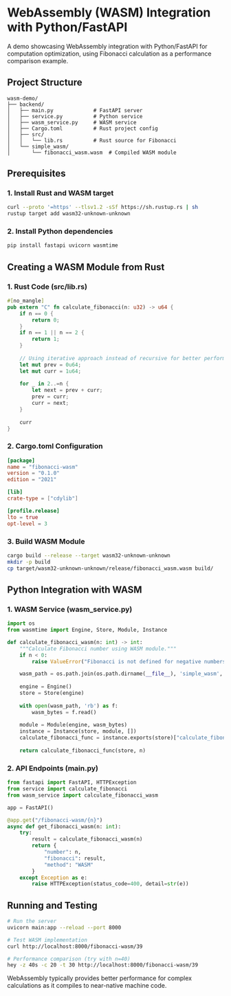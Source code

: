 # WebAssembly (WASM) Integration with Python/FastAPI

A demo showcasing WebAssembly integration with Python/FastAPI for computation optimization, using Fibonacci calculation as a performance comparison example.

## Project Structure

```
wasm-demo/
├── backend/
│   ├── main.py             # FastAPI server
│   ├── service.py          # Python service
│   ├── wasm_service.py     # WASM service
│   ├── Cargo.toml          # Rust project config
│   ├── src/
│   │   └── lib.rs          # Rust source for Fibonacci
│   └── simple_wasm/
│       └── fibonacci_wasm.wasm  # Compiled WASM module
```

## Prerequisites

### 1. Install Rust and WASM target

```bash
curl --proto '=https' --tlsv1.2 -sSf https://sh.rustup.rs | sh
rustup target add wasm32-unknown-unknown
```

### 2. Install Python dependencies

```bash
pip install fastapi uvicorn wasmtime
```

## Creating a WASM Module from Rust

### 1. Rust Code (src/lib.rs)

```rust
#[no_mangle]
pub extern "C" fn calculate_fibonacci(n: u32) -> u64 {
    if n == 0 {
        return 0;
    }
    if n == 1 || n == 2 {
        return 1;
    }
    
    // Using iterative approach instead of recursive for better performance
    let mut prev = 0u64;
    let mut curr = 1u64;
    
    for _ in 2..=n {
        let next = prev + curr;
        prev = curr;
        curr = next;
    }
    
    curr
}
```

### 2. Cargo.toml Configuration

```toml
[package]
name = "fibonacci-wasm"
version = "0.1.0"
edition = "2021"

[lib]
crate-type = ["cdylib"]

[profile.release]
lto = true
opt-level = 3
```

### 3. Build WASM Module

```bash
cargo build --release --target wasm32-unknown-unknown
mkdir -p build
cp target/wasm32-unknown-unknown/release/fibonacci_wasm.wasm build/
```

## Python Integration with WASM

### 1. WASM Service (wasm_service.py)

```python
import os
from wasmtime import Engine, Store, Module, Instance

def calculate_fibonacci_wasm(n: int) -> int:
    """Calculate Fibonacci number using WASM module."""
    if n < 0:
        raise ValueError("Fibonacci is not defined for negative numbers")

    wasm_path = os.path.join(os.path.dirname(__file__), 'simple_wasm', 'fibonacci_wasm.wasm')
    
    engine = Engine()
    store = Store(engine)
    
    with open(wasm_path, 'rb') as f:
        wasm_bytes = f.read()
    
    module = Module(engine, wasm_bytes)
    instance = Instance(store, module, [])
    calculate_fibonacci_func = instance.exports(store)["calculate_fibonacci"]
    
    return calculate_fibonacci_func(store, n)
```

### 2. API Endpoints (main.py)

```python
from fastapi import FastAPI, HTTPException
from service import calculate_fibonacci
from wasm_service import calculate_fibonacci_wasm

app = FastAPI()

@app.get("/fibonacci-wasm/{n}")
async def get_fibonacci_wasm(n: int):
    try:
        result = calculate_fibonacci_wasm(n)
        return {
            "number": n,
            "fibonacci": result,
            "method": "WASM"
        }
    except Exception as e:
        raise HTTPException(status_code=400, detail=str(e))
```

## Running and Testing

```bash
# Run the server
uvicorn main:app --reload --port 8000

# Test WASM implementation
curl http://localhost:8000/fibonacci-wasm/39

# Performance comparison (try with n=40)
hey -z 40s -c 20 -t 30 http://localhost:8000/fibonacci-wasm/39
```

WebAssembly typically provides better performance for complex calculations as it compiles to near-native machine code. 